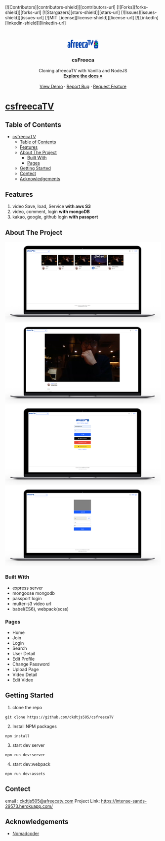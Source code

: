 [![Contributors][contributors-shield]][contributors-url]
[![Forks][forks-shield]][forks-url]
[![Stargazers][stars-shield]][stars-url]
[![Issues][issues-shield]][issues-url]
[![MIT License][license-shield]][license-url]
[![LinkedIn][linkedin-shield]][linkedin-url]

<br />
<p align="center">
  <a href="https://github.com/ckdtjs505/csfreecaTV">
    <img src="./src/img/rogo.png" alt="Logo" width="100" height="30">
  </a>

  <h3 align="center">csFreeca</h3>

  <p align="center">
    Cloning afreecaTV with Vanilla and NodeJS
    <br />
    <a href="https://intense-sands-29573.herokuapp.com/"><strong>Explore the docs »</strong></a>
    <br />
    <br />
    <a href="https://intense-sands-29573.herokuapp.com/">View Demo</a>
    ·
    <a href="https://github.com/ckdtjs505/csfreecaTV/issues">Report Bug</a>
    ·
    <a href="https://github.com/ckdtjs505/csfreecaTVissues">Request Feature</a>
  </p>
</p>


# [csfreecaTV](https://intense-sands-29573.herokuapp.com/)



## Table of Contents

- [csfreecaTV](#csfreecatv)
  - [Table of Contents](#table-of-contents)
  - [Features](#features)
  - [About The Project](#about-the-project)
    - [Built With](#built-with)
    - [Pages](#pages)
  - [Getting Started](#getting-started)
  - [Contect](#contect)
  - [Acknowledgements](#acknowledgements)

## Features
 1. video Save, load, Service **with aws S3**
 2. video, comment, login **with mongoDB**
 3. kakao, google, github login **with passport**

## About The Project
![Alt text](/src/img/1_.png)
![Alt text](/src/img/2_.png)
![Alt text](/src/img/3_.png)
![Alt text](/src/img/4_.png)

### Built With
- express server 
- mongoose mongodb
- passport login 
- multer-s3 video url
- babel(ES6), webpack(scss)

### Pages
- Home
- Join
- Login
- Search
- User Detail
- Edit Profile
- Change Password
- Upload Page
- Video Detail
- Edit Video

## Getting Started
1. clone the repo
```
git clone https://github.com/ckdtjs505/csfreecaTV
```

2. Install NPM packages
```
npm install
```

3. start dev server
```
npm run dev:server
```

4. start dev:webpack

```
npm run dev:assets
```
## Contect 
 email : ckdtjs505@afreecatv.com
 Project Link: https://intense-sands-29573.herokuapp.com/

## Acknowledgements
- [Nomadcoder](https://academy.nomadcoders.co/) 
